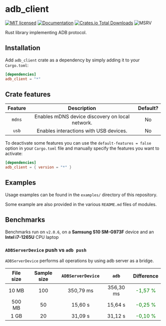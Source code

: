 # adb_client

[![MIT licensed](https://img.shields.io/crates/l/adb_client.svg)](./LICENSE-MIT)
[![Documentation](https://docs.rs/adb_client/badge.svg)](https://docs.rs/adb_client)
[![Crates.io Total Downloads](https://img.shields.io/crates/d/adb_client)](https://crates.io/crates/adb_client)
![MSRV](https://img.shields.io/crates/msrv/adb_client)

Rust library implementing ADB protocol.

## Installation

Add `adb_client` crate as a dependency by simply adding it to your `Cargo.toml`:

```toml
[dependencies]
adb_client = "*"
```

## Crate features

| Feature |                   Description                   | Default? |
| :-----: | :---------------------------------------------: | :------: |
| `mdns`  | Enables mDNS device discovery on local network. |    No    |
|  `usb`  |     Enables interactions with USB devices.      |    No    |

To deactivate some features you can use the `default-features = false` option in your `Cargo.toml` file and manually specify the features you want to activate:

```toml
[dependencies]
adb_client = { version = "*" }
```

## Examples

Usage examples can be found in the `examples/` directory of this repository.

Some example are also provided in the various `README.md` files of modules.

## Benchmarks

Benchmarks run on `v2.0.6`, on a **Samsung S10 SM-G973F** device and an **Intel i7-1265U** CPU laptop

### `ADBServerDevice` push vs `adb push`

`ADBServerDevice` performs all operations by using adb server as a bridge.

| File size | Sample size | `ADBServerDevice` |   `adb`   |               Difference               |
| :-------: | :---------: | :---------------: | :-------: | :------------------------------------: |
|   10 MB   |     100     |     350,79 ms     | 356,30 ms | <div style="color:green">-1,57 %</div> |
|  500 MB   |     50      |      15,60 s      |  15,64 s  | <div style="color:green">-0,25 %</div> |
|   1 GB    |     20      |      31,09 s      |  31,12 s  | <div style="color:green">-0,10 %</div> |

